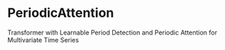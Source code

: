 # PeriodicAttention
Transformer with Learnable Period Detection and Periodic Attention for Multivariate Time Series
